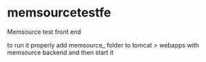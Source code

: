 # memsourcetestfe
Memsource test front end

to run it properly add memsource_ folder to tomcat > webapps with memsource backend and then start it
